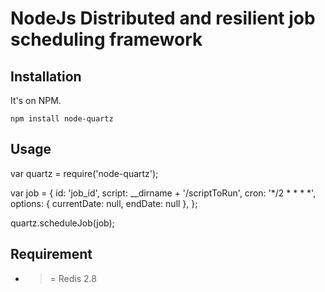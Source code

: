 # NodeJs Distributed and resilient job scheduling framework

## Installation

It's on NPM.

	npm install node-quartz

## Usage

  var quartz = require('node-quartz');
  
  var job = {
                id: 'job_id',
                script: __dirname + '/scriptToRun',
                cron: '*/2 * * * *',
                options: {
                    currentDate: null,
                    endDate: null
                },
            };

  quartz.scheduleJob(job);
  
  
## Requirement
  - >= Redis 2.8




